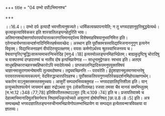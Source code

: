 +++
title = "04 दम्भो दर्पोऽभिमानश्च"

+++
  
  
।।16.4।। दम्भो दर्पः इत्यादौ भवन्तीत्यनुषज्यते। धार्मिकत्वख्यापनायेति; न
तु भगवदाज्ञानुवृत्तिबुद्ध्येत्यर्थः। कृत्याकृत्याविवेककर इति
शास्त्रातिलङ्घनहेतुरिति भावः।
अतिमानशब्दोक्तगर्वापरपर्यायात्तत्कारणाभिमानाद्दर्पस्य
विशेषमाहविषयानुभवनिमित्त इति।
एतेनाचार्यभगवत्सन्दर्शनादिनिमित्तहर्षव्यवच्छेदः। अस्थान इति
पूर्वोक्तमत्रस्वविद्याभिजनाननुगुण इत्यनेन विवृतम्। विद्याभिजनग्रहणं
वीर्यादेरप्युपलक्षणम्। वयसः कर्मणोऽर्थस्य श्रुतस्याभिजनस्य च।
वेषावाग्वृत्ति(ग्बुद्धि)सारूप्यमाचरन्विचरेदिह \[मनुः4।18\]
इत्यस्योल्लङ्घनमिहाभिप्रेतम्। बाह्यकुदृष्टिषु चोरादिषु च वाक्पारुष्यं
दण्डपारुष्यं च नातीव दोष इत्यभिप्रायेणाह -- साधूनामुद्वेगकरः स्वभाव इति।
अतएव साधुबहिष्काराच्छास्त्रबहिष्कारोऽपि स्यादेवेत्यर्थः।
प्राप्तकालनिद्रादिरूपमनुपयुक्तविषयं चाज्ञानमासुराणामन्येषामपि
तुल्यमदोषश्च। तद्व्यवच्छिनत्ति -- परावरेति। ईदृशाज्ञानमूलमागमान्तरेषु
परावरतत्त्वव्यत्ययकल्पनं; वेदविरुद्धाचारपरिग्रहश्च।
पूर्वोक्तकतिपयगुणव्यतिरेकप्रदर्शनमिहोपलक्षणार्थम्। चकारेण
वाऽनुक्तसमस्तसमुच्चयः। आसुरीं सम्पदमभिव्यक्तुमाह --
भगवदाज्ञातिवृत्तिशीला इति। यान् प्रत्युच्यतेपश्यत्येनं जायमानं ब्रह्मा
रुद्रोऽथवा पुनः (लोकपितामहः) रजसा तमसा चैव मानसं समभिप्लुतम्
\[म.भा.12।348।77;78\] इतिविपरीतस्तथाऽऽसुरः \[वि.ध.109।74\] इति च।
प्रजापतिवाक्ये च देहात्माभिमानादिमूलत्रिवर्गमात्र निष्ठामधिकृत्योच्यते
असुराणां ह्येषोपनिषत् \[छा.उ.8।8।5\] इति। अत्र सम्पच्छब्दो
भगवदाज्ञातिलङ्घनरुचीनामभिप्रायेणोपलम्भाभिप्रायेण वा सम्पद्यत
इत्येतावन्मात्रविवक्षया वा ज्ञातव्यः।  
  
